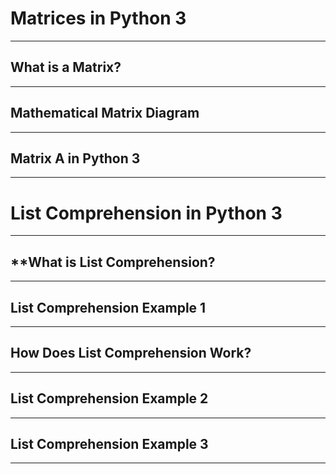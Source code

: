 # Matrices in Python 3
------
**What is a Matrix?**
------

------
**Mathematical Matrix Diagram**
------

------
**Matrix A in Python 3**
------

------
# List Comprehension in Python 3
------
**What is List Comprehension?
------

------
**List Comprehension Example 1**
------

------
**How Does List Comprehension Work?**
------

------
**List Comprehension Example 2**
------

------
**List Comprehension Example 3**
------

------
